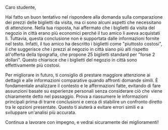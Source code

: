 Caro studente,

Hai fatto un buon tentativo nel rispondere alla domanda sulla comparazione dei prezzi delle biglietti da visita, ma ci sono alcuni aspetti che necessitano di attenzione. Nella tua risposta, hai affermato che i biglietti da visita del negozio in città erano più economici perché il tuo amico li aveva acquistati lì. Tuttavia, questa conclusione non è supportata dalle informazioni fornite nel testo. Infatti, il tuo amico ha descritto i biglietti come "piuttosto costosi", il che suggerisce che i prezzi al negozio in città siano più alti rispetto all'offerta della tipografia, che propone 25 biglietti standard per "forse 2 dollari". Questo chiarisce che i biglietti del negozio in città sono effettivamente più costosi.

Per migliorare in futuro, ti consiglio di prestare maggiore attenzione ai dettagli e alle informazioni comparative quando affronti domande simili. È fondamentale analizzare il contesto e le affermazioni fatte, evitando di fare assunzioni basate su esperienze personali senza considerare ciò che viene chiaramente detto nel passaggio. Prova a riassumere le informazioni principali prima di trarre conclusioni e cerca di stabilire un confronto diretto tra le opzioni presentate. Questo ti aiuterà a evitare errori simili e a sviluppare un'analisi più accurata.

Continua a lavorare con impegno, e vedrai sicuramente dei miglioramenti!